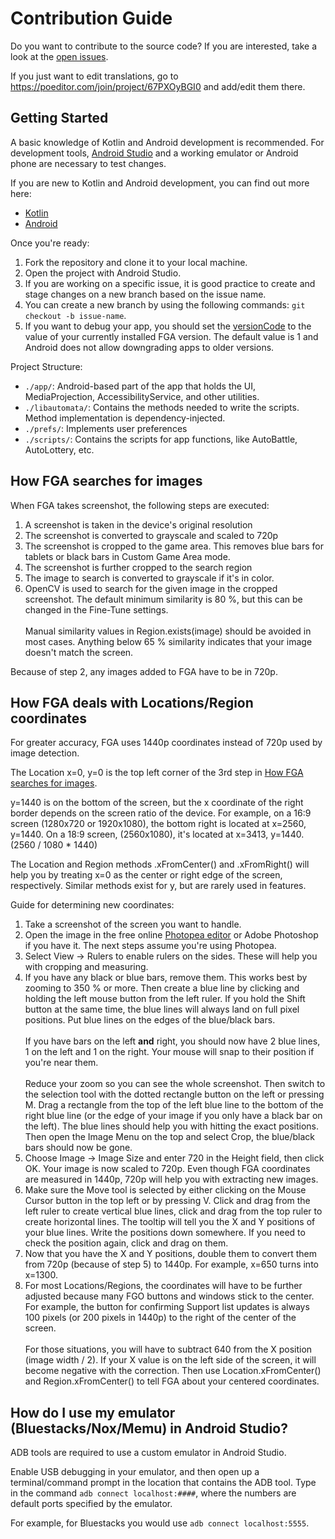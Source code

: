 
#  Contribution Guide

Do you want to contribute to the source code? If you are interested, take a look at the [open issues](https://github.com/Fate-Grand-Automata/FGA/issues).

If you just want to edit translations, go to https://poeditor.com/join/project/67PXOyBGI0 and add/edit them there.

##  Getting Started

A basic knowledge of Kotlin and Android development is recommended. For development tools, [Android Studio](https://developer.android.com/studio) and a working emulator or Android phone are necessary to test changes.

If you are new to Kotlin and Android development, you can find out more here:

- [Kotlin](https://kotlinlang.org/docs/getting-started.html)
- [Android](https://developer.android.com/courses/android-basics-kotlin/course)

Once you're ready:

1. Fork the repository and clone it to your local machine.
2. Open the project with Android Studio.
3. If you are working on a specific issue, it is good practice to create and stage changes on a new branch based on the issue name.
4. You can create a new branch by using the following commands: `git checkout -b issue-name`.
5. If you want to debug your app, you should set the [versionCode](https://github.com/Fate-Grand-Automata/FGA/blob/ba8d04edc7c6a13b9c519cd102566574c00f2506/app/build.gradle#L38) to the value of your currently installed FGA version. The default value is 1 and Android does not allow downgrading apps to older versions.

  

Project Structure:

- `./app/`: Android-based part of the app that holds the UI, MediaProjection, AccessibilityService, and other utilities.
- `./libautomata/`: Contains the methods needed to write the scripts. Method implementation is dependency-injected.
- `./prefs/`: Implements user preferences
- `./scripts/`: Contains the scripts for app functions, like AutoBattle, AutoLottery, etc.

## How FGA searches for images
When FGA takes screenshot, the following steps are executed:
1. A screenshot is taken in the device's original resolution
2. The screenshot is converted to grayscale and scaled to 720p
3. The screenshot is cropped to the game area. This removes blue bars for tablets or black bars in Custom Game Area mode.
4. The screenshot is further cropped to the search region
5. The image to search is converted to grayscale if it's in color.
6. OpenCV is used to search for the given image in the cropped screenshot. The default minimum similarity is 80 %, but this can be changed in the Fine-Tune settings.<br/><br/>Manual similarity values in Region.exists(image) should be avoided in most cases. Anything below 65 % similarity indicates that your image doesn't match the screen.

Because of step 2, any images added to FGA have to be in 720p.
## How FGA deals with Locations/Region coordinates
For greater accuracy, FGA uses 1440p coordinates instead of 720p used by image detection.

The Location x=0, y=0 is the top left corner of the 3rd step in [How FGA searches for images](#how-fga-searches-for-images).

y=1440 is on the bottom of the screen, but the x coordinate of the right border depends on the screen ratio of the device. For example, on a 16:9 screen (1280x720 or 1920x1080), the bottom right is located at x=2560, y=1440. On a 18:9 screen, (2560x1080), it's located at x=3413, y=1440. (2560 / 1080 * 1440)

The Location and Region methods .xFromCenter() and .xFromRight() will help you by treating x=0 as the center or right edge of the screen, respectively. Similar methods exist for y, but are rarely used in features.

Guide for determining new coordinates:
1. Take a screenshot of the screen you want to handle.
2. Open the image in the free online [Photopea editor](https://www.photopea.com/) or Adobe Photoshop if you have it. The next steps assume you're using Photopea.
3. Select View -> Rulers to enable rulers on the sides. These will help you with cropping and measuring.
4. If you have any black or blue bars, remove them. This works best by zooming to 350 % or more. Then create a blue line by clicking and holding the left mouse button from the left ruler. If you hold the Shift button at the same time, the blue lines will always land on full pixel positions. Put blue lines on the edges of the blue/black bars.<br/><br/>If you have bars on the left **and** right, you should now have 2 blue lines, 1 on the left and 1 on the right. Your mouse will snap to their position if you're near them.<br/><br/>Reduce your zoom so you can see the whole screenshot. Then switch to the selection tool with the dotted rectangle button on the left or pressing M. Drag a rectangle from the top of the left blue line to the bottom of the right blue line (or the edge of your image if you only have a black bar on the left). The blue lines should help you with hitting the exact positions. Then open the Image Menu on the top and select Crop, the blue/black bars should now be gone.
5. Choose Image -> Image Size and enter 720 in the Height field, then click OK. Your image is now scaled to 720p. Even though FGA coordinates are measured in 1440p, 720p will help you with extracting new images.
6. Make sure the Move tool is selected by either clicking on the Mouse Cursor button in the top left or by pressing V. Click and drag from the left ruler to create vertical blue lines, click and drag from the top ruler to create horizontal lines. The tooltip will tell you the X and Y positions of your blue lines. Write the positions down somewhere. If you need to check the position again, click and drag on them.
7. Now that you have the X and Y positions, double them to convert them from 720p (because of step 5) to 1440p. For example, x=650 turns into x=1300.
8. For most Locations/Regions, the coordinates will have to be further adjusted because many FGO buttons and windows stick to the center. For example, the button for confirming Support list updates is always 100 pixels (or 200 pixels in 1440p) to the right of the center of the screen.<br/><br/>For those situations, you will have to subtract 640 from the X position (image width / 2). If your X value is on the left side of the screen, it will become negative with the correction. Then use Location.xFromCenter() and Region.xFromCenter() to tell FGA about your centered coordinates.
##  How do I use my emulator (Bluestacks/Nox/Memu) in Android Studio?

ADB tools are required to use a custom emulator in Android Studio.

Enable USB debugging in your emulator, and then open up a terminal/command prompt in the location that contains the ADB tool. Type in the command `adb connect localhost:####`, where the numbers are default ports specified by the emulator.

For example, for Bluestacks you would use `adb connect localhost:5555`.
